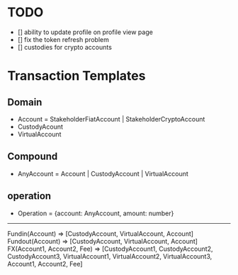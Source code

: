 

# TODO
- [] ability to update profile on profile view page
- [] fix the token refresh problem
- [] custodies for crypto accounts


# Transaction Templates

## Domain
- Account = StakeholderFiatAccount | StakeholderCryptoAccount
- CustodyAcount
- VirtualAccount

## Compound
- AnyAccount = Account | CustodyAccount | VirtualAccount

## operation
- Operation = {account: AnyAccount, amount: number}

-----------------
Fundin(Account) => [CustodyAccount, VirtualAccount, Account]
Fundout(Account) => [CustodyAccount, VirtualAccount, Account]
FX(Account1, Account2, Fee) => [CustodyAccount1, CustodyAccount2, CustodyAccount3, VirtualAccount1, VirtualAccount2, VirtualAccount3, Account1, Account2, Fee]

